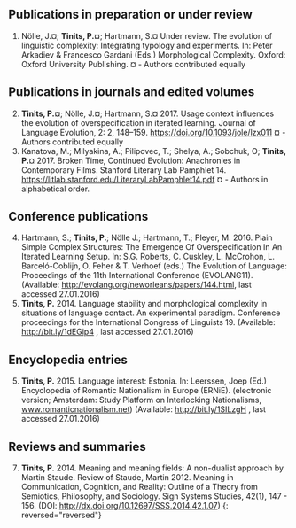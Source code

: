 
## Publications in preparation or under review

1. Nölle, J.¤; **Tinits, P.¤**; Hartmann, S.¤ Under review. The evolution of linguistic complexity: Integrating 	typology and experiments. In: Peter Arkadiev & Francesco Gardani (Eds.) Morphological 	Complexity. Oxford: Oxford University Publishing. ¤ - Authors contributed equally

## Publications in journals and edited volumes

2. **Tinits, P.¤**; Nölle, J.¤; Hartmann, S.¤ 2017. Usage context influences the evolution of 	overspecification in iterated learning. Journal of Language Evolution, 2: 2, 148–159. 	https://doi.org/10.1093/jole/lzx011 ¤ - Authors contributed equally
3. Kanatova, M.; Milyakina, A.; Pilipovec, T.; Shelya, A.; Sobchuk, O; **Tinits, P.**¤ 2017. Broken Time, Continued Evolution: Anachronies in Contemporary Films. Stanford Literary Lab Pamphlet 14. 	https://litlab.stanford.edu/LiteraryLabPamphlet14.pdf ¤ - Authors in alphabetical order. 	

## Conference publications

4. Hartmann, S.; **Tinits, P.**; Nölle J.; Hartmann, T.; Pleyer, M. 2016. Plain Simple Complex Structures: The 	Emergence Of Overspecification In An Iterated Learning Setup. In: S.G. Roberts, C. Cuskley, L. 	McCrohon, L. Barceló-Coblijn, O. Feher & T. Verhoef (eds.) The 	Evolution of Language: 	Proceedings of the 11th International Conference (EVOLANG11). (Available: 	http://evolang.org/neworleans/papers/144.html, last accessed 27.01.2016)
6. **Tinits, P.** 2014. Language stability and morphological complexity in situations of language contact. An 	experimental paradigm. Conference proceedings for the International Congress of Linguists 19. 	 (Available: http://bit.ly/1dEGip4 , last accessed 27.01.2016)

## Encyclopedia entries

5. **Tinits, P.** 2015. Language interest: Estonia. In: Leerssen, Joep (Ed.) Encyclopedia of Romantic 	Nationalism in Europe (ERNiE). (electronic version; Amsterdam: Study Platform on Interlocking 	Nationalisms, www.romanticnationalism.net) (Available: http://bit.ly/1SILzgH , last accessed 	27.01.2016)


## Reviews and summaries

7. **Tinits, P.** 2014. Meaning and meaning fields: A non-dualist approach by Martin Staude. Review of 	Staude, Martin 2012. Meaning in Communication, Cognition, and Reality: Outline of a Theory 	from Semiotics, Philosophy, and Sociology. Sign Systems Studies, 42(1), 147 - 156. (DOI: 	http://dx.doi.org/10.12697/SSS.2014.42.1.07)
{: reversed="reversed"}


